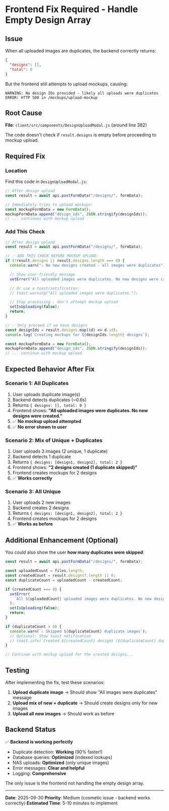 # Frontend Fix Required - Handle Empty Design Array

## Issue

When all uploaded images are duplicates, the backend correctly returns:

```json
{
  "designs": [],
  "total": 0
}
```

But the frontend still attempts to upload mockups, causing:

```
WARNING: No design IDs provided - likely all uploads were duplicates
ERROR: HTTP 500 in /mockups/upload-mockup
```

## Root Cause

**File**: `client/src/components/DesignUploadModal.js` (around line 382)

The code doesn't check if `result.designs` is empty before proceeding to mockup upload.

## Required Fix

### Location

Find this code in `DesignUploadModal.js`:

```javascript
// After design upload
const result = await api.postFormData("/designs/", formData);

// Immediately tries to upload mockups:
const mockupFormData = new FormData();
mockupFormData.append("design_ids", JSON.stringify(designIds));
// ... continues with mockup upload
```

### Add This Check

```javascript
// After design upload
const result = await api.postFormData("/designs/", formData);

// ✅ ADD THIS CHECK BEFORE MOCKUP UPLOAD:
if (!result.designs || result.designs.length === 0) {
  console.warn("⚠️ No new designs created - all images were duplicates");

  // Show user-friendly message
  setError("All uploaded images were duplicates. No new designs were created.");

  // Or use a toast/notification:
  // toast.warning("All uploaded images were duplicates.");

  // Stop processing - don't attempt mockup upload
  setIsUploading(false);
  return;
}

// ✅ Only proceed if we have designs
const designIds = result.designs.map((d) => d.id);
console.log(`Creating mockups for ${designIds.length} designs`);

const mockupFormData = new FormData();
mockupFormData.append("design_ids", JSON.stringify(designIds));
// ... continue with mockup upload
```

## Expected Behavior After Fix

### Scenario 1: All Duplicates

1. User uploads duplicate image(s)
2. Backend detects duplicates (~0.6s)
3. Returns `{ designs: [], total: 0 }`
4. Frontend shows: **"All uploaded images were duplicates. No new designs were created."**
5. ✅ **No mockup upload attempted**
6. ✅ **No error shown to user**

### Scenario 2: Mix of Unique + Duplicates

1. User uploads 3 images (2 unique, 1 duplicate)
2. Backend detects 1 duplicate
3. Returns `{ designs: [design1, design2], total: 2 }`
4. Frontend shows: **"2 designs created (1 duplicate skipped)"**
5. Frontend creates mockups for 2 designs
6. ✅ **Works correctly**

### Scenario 3: All Unique

1. User uploads 2 new images
2. Backend creates 2 designs
3. Returns `{ designs: [design1, design2], total: 2 }`
4. Frontend creates mockups for 2 designs
5. ✅ **Works as before**

## Additional Enhancement (Optional)

You could also show the user **how many duplicates were skipped**:

```javascript
const result = await api.postFormData("/designs/", formData);

const uploadedCount = files.length;
const createdCount = result.designs?.length || 0;
const duplicateCount = uploadedCount - createdCount;

if (createdCount === 0) {
  setError(
    `All ${uploadedCount} uploaded images were duplicates. No new designs created.`,
  );
  setIsUploading(false);
  return;
}

if (duplicateCount > 0) {
  console.warn(`⚠️ Skipped ${duplicateCount} duplicate images`);
  // Optional: Show toast notification
  // toast.info(`Created ${createdCount} designs (${duplicateCount} duplicates skipped)`);
}

// Continue with mockup upload for the created designs...
```

## Testing

After implementing the fix, test these scenarios:

1. **Upload duplicate image** → Should show "All images were duplicates" message
2. **Upload mix of new + duplicate** → Should create designs only for new images
3. **Upload all new images** → Should work as before

## Backend Status

✅ **Backend is working perfectly**

- Duplicate detection: **Working** (90% faster!)
- Database queries: **Optimized** (indexed lookups)
- NAS uploads: **Optimized** (only unique images)
- Error messages: **Clear and helpful**
- Logging: **Comprehensive**

The only issue is the frontend not handling the empty design array.

---

**Date**: 2025-09-30
**Priority**: Medium (cosmetic issue - backend works correctly)
**Estimated Time**: 5-10 minutes to implement
